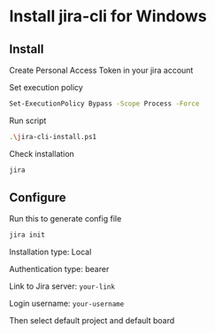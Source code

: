 # Install jira-cli for Windows

## Install

Create Personal Access Token in your jira account

Set execution policy

```sh
Set-ExecutionPolicy Bypass -Scope Process -Force
```

Run script

```sh
.\jira-cli-install.ps1
```

Check installation

```sh
jira
```

## Configure

Run this to generate config file

```sh
jira init
```

Installation type: Local

Authentication type: bearer

Link to Jira server: `your-link`

Login username: `your-username`

Then select default project and default board
